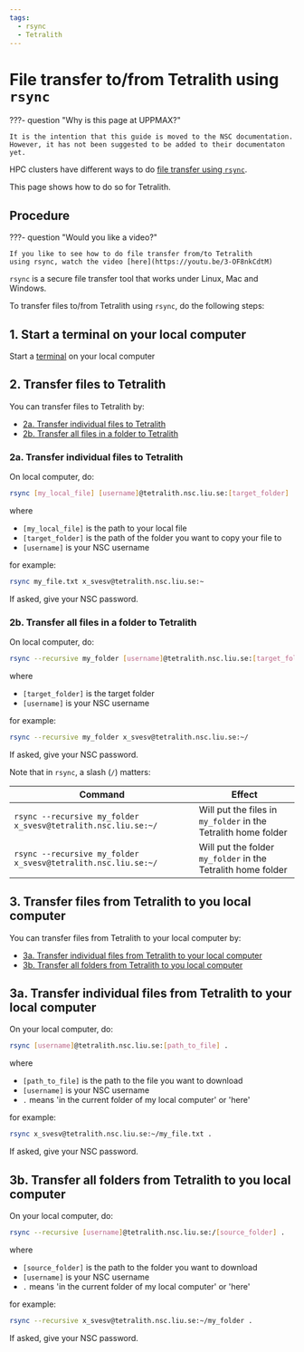 ```yaml
---
tags:
  - rsync
  - Tetralith
---
```


# File transfer to/from Tetralith using `rsync`

???- question "Why is this page at UPPMAX?"

    It is the intention that this guide is moved to the NSC documentation.
    However, it has not been suggested to be added to their documentaton
    yet.

HPC clusters have different ways to do
[file transfer using `rsync`](file_transfer_using_rsync.md).

This page shows how to do so for Tetralith.

## Procedure

???- question "Would you like a video?"

    If you like to see how to do file transfer from/to Tetralith
    using rsync, watch the video [here](https://youtu.be/3-OF8nkCdtM)

`rsync` is a secure file transfer tool that works under Linux, Mac and Windows.

To transfer files to/from Tetralith using `rsync`, do
the following steps:

## 1. Start a terminal on your local computer

Start a [terminal](../software/terminal.md) on your local computer

## 2. Transfer files to Tetralith

You can transfer files to Tetralith by:

- [2a. Transfer individual files to Tetralith](#2a-transfer-individual-files-to-tetralith)
- [2b. Transfer all files in a folder to Tetralith](#2b-transfer-all-files-in-a-folder-to-tetralith)

### 2a. Transfer individual files to Tetralith

On local computer, do:

```bash
rsync [my_local_file] [username]@tetralith.nsc.liu.se:[target_folder]
```

where

- `[my_local_file]` is the path to your local file
- `[target_folder]` is the path of the folder you want to copy your file to
- `[username]` is your NSC username

for example:

```bash
rsync my_file.txt x_svesv@tetralith.nsc.liu.se:~
```

If asked, give your NSC password.

### 2b. Transfer all files in a folder to Tetralith

On local computer, do:

```bash
rsync --recursive my_folder [username]@tetralith.nsc.liu.se:[target_folder]
```

where

- `[target_folder]` is the target folder
- `[username]` is your NSC username

for example:

```bash
rsync --recursive my_folder x_svesv@tetralith.nsc.liu.se:~/
```

If asked, give your NSC password.


Note that in `rsync`, a slash (`/`) matters:

Command                                                            |Effect
-------------------------------------------------------------------|------------------------------------------------------------
`rsync --recursive my_folder x_svesv@tetralith.nsc.liu.se:~/` |Will put the files in `my_folder` in the Tetralith home folder
`rsync --recursive my_folder x_svesv@tetralith.nsc.liu.se:~/`|Will put the folder `my_folder` in the Tetralith home folder

## 3. Transfer files from Tetralith to you local computer

You can transfer files from Tetralith to your local computer by:

- [3a. Transfer individual files from Tetralith to your local computer](#3a-transfer-individual-files-from-tetralith-to-your-local-computer)
- [3b. Transfer all folders from Tetralith to you local computer](#3b-transfer-all-folders-from-tetralith-to-you-local-computer)

## 3a. Transfer individual files from Tetralith to your local computer

On your local computer, do:

```bash
rsync [username]@tetralith.nsc.liu.se:[path_to_file] .
```

where

- `[path_to_file]` is the path to the file you want to download
- `[username]` is your NSC username
- `.` means 'in the current folder of my local computer' or 'here'

for example:

```bash
rsync x_svesv@tetralith.nsc.liu.se:~/my_file.txt .
```

If asked, give your NSC password.


## 3b. Transfer all folders from Tetralith to you local computer

On your local computer, do:

```bash
rsync --recursive [username]@tetralith.nsc.liu.se:/[source_folder] .
```

where

- `[source_folder]` is the path to the folder you want to download
- `[username]` is your NSC username
- `.` means 'in the current folder of my local computer' or 'here'

for example:

```bash
rsync --recursive x_svesv@tetralith.nsc.liu.se:~/my_folder .
```

If asked, give your NSC password.
